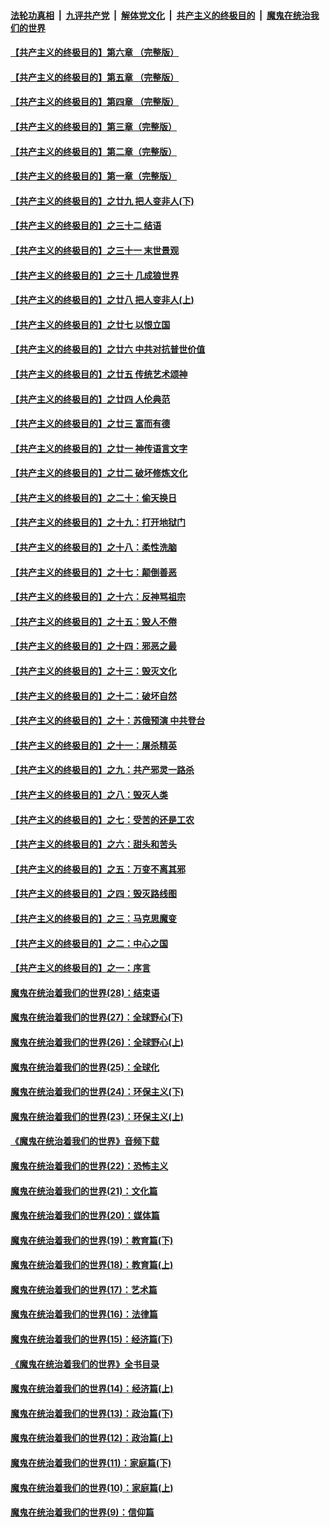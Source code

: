 

####  [法轮功真相](../../../../basic/blob/master/README.md?t=05130501) &nbsp;|&nbsp; [九评共产党](../../../../9ping.md/blob/master/README.md?t=05130501) &nbsp;|&nbsp; [解体党文化](../../../../jtdwh.md/blob/master/README.md?t=05130501)  &nbsp;|&nbsp; [共产主义的终极目的](../../../../gczydzjmd.md/blob/master/README.md?t=05130501) &nbsp;|&nbsp; [魔鬼在统治我们的世界](../../../../mgztzwmdsj.md/blob/master/README.md?t=05130501) 

#### [【共产主义的终极目的】第六章 （完整版）](../pages/nsc422/n11428913.md?t=05130501) 

#### [【共产主义的终极目的】第五章 （完整版）](../pages/nsc422/n11428912.md?t=05130501) 

#### [【共产主义的终极目的】第四章 （完整版）](../pages/nsc422/n11428907.md?t=05130501) 

#### [【共产主义的终极目的】第三章（完整版）](../pages/nsc422/n11428848.md?t=05130501) 

#### [【共产主义的终极目的】第二章（完整版）](../pages/nsc422/n11428831.md?t=05130501) 

#### [【共产主义的终极目的】第一章（完整版）](../pages/nsc422/n11417651.md?t=05130501) 

#### [【共产主义的终极目的】之廿九 把人变非人(下)](../pages/nsc422/n11344140.md?t=05130501) 

#### [【共产主义的终极目的】之三十二 结语](../pages/nsc422/n11360535.md?t=05130501) 

#### [【共产主义的终极目的】之三十一 末世景观](../pages/nsc422/n11351129.md?t=05130501) 

#### [【共产主义的终极目的】之三十 几成狼世界](../pages/nsc422/n11348280.md?t=05130501) 

#### [【共产主义的终极目的】之廿八 把人变非人(上)](../pages/nsc422/n11340492.md?t=05130501) 

#### [【共产主义的终极目的】之廿七 以恨立国](../pages/nsc422/n11336944.md?t=05130501) 

#### [【共产主义的终极目的】之廿六 中共对抗普世价值](../pages/nsc422/n11324785.md?t=05130501) 

#### [【共产主义的终极目的】之廿五 传统艺术颂神](../pages/nsc422/n11296396.md?t=05130501) 

#### [【共产主义的终极目的】之廿四 人伦典范](../pages/nsc422/n11296397.md?t=05130501) 

#### [【共产主义的终极目的】之廿三 富而有德](../pages/nsc422/n11283598.md?t=05130501) 

#### [【共产主义的终极目的】之廿一 神传语言文字](../pages/nsc422/n11263265.md?t=05130501) 

#### [【共产主义的终极目的】之廿二 破坏修炼文化](../pages/nsc422/n11245728.md?t=05130501) 

#### [【共产主义的终极目的】之二十：偷天换日](../pages/nsc422/n11238846.md?t=05130501) 

#### [【共产主义的终极目的】之十九：打开地狱门](../pages/nsc422/n11206376.md?t=05130501) 

#### [【共产主义的终极目的】之十八：柔性洗脑](../pages/nsc422/n11199994.md?t=05130501) 

#### [【共产主义的终极目的】之十七：颠倒善恶](../pages/nsc422/n11179782.md?t=05130501) 

#### [【共产主义的终极目的】之十六：反神骂祖宗](../pages/nsc422/n11166798.md?t=05130501) 

#### [【共产主义的终极目的】之十五：毁人不倦](../pages/nsc422/n11166792.md?t=05130501) 

#### [【共产主义的终极目的】之十四：邪恶之最](../pages/nsc422/n11150249.md?t=05130501) 

#### [【共产主义的终极目的】之十三：毁灭文化](../pages/nsc422/n11135227.md?t=05130501) 

#### [【共产主义的终极目的】之十二：破坏自然](../pages/nsc422/n11135214.md?t=05130501) 

#### [【共产主义的终极目的】之十：苏俄预演 中共登台](../pages/nsc422/n11118424.md?t=05130501) 

#### [【共产主义的终极目的】之十一：屠杀精英](../pages/nsc422/n11118442.md?t=05130501) 

#### [【共产主义的终极目的】之九：共产邪灵一路杀](../pages/nsc422/n11114139.md?t=05130501) 

#### [【共产主义的终极目的】之八：毁灭人类](../pages/nsc422/n11108503.md?t=05130501) 

#### [【共产主义的终极目的】之七：受苦的还是工农](../pages/nsc422/n11101809.md?t=05130501) 

#### [【共产主义的终极目的】之六：甜头和苦头](../pages/nsc422/n11096971.md?t=05130501) 

#### [【共产主义的终极目的】之五：万变不离其邪](../pages/nsc422/n11091285.md?t=05130501) 

#### [【共产主义的终极目的】之四：毁灭路线图](../pages/nsc422/n11086284.md?t=05130501) 

#### [【共产主义的终极目的】之三：马克思魔变](../pages/nsc422/n11061941.md?t=05130501) 

#### [【共产主义的终极目的】之二：中心之国](../pages/nsc422/n11047728.md?t=05130501) 

#### [【共产主义的终极目的】之一：序言](../pages/nsc422/n11086077.md?t=05130501) 

#### [魔鬼在统治着我们的世界(28)：结束语](../pages/nsc422/n10936246.md?t=05130501) 

#### [魔鬼在统治着我们的世界(27)：全球野心(下)](../pages/nsc422/n10928319.md?t=05130501) 

#### [魔鬼在统治着我们的世界(26)：全球野心(上)](../pages/nsc422/n10900318.md?t=05130501) 

#### [魔鬼在统治着我们的世界(25)：全球化](../pages/nsc422/n10788205.md?t=05130501) 

#### [魔鬼在统治着我们的世界(24)：环保主义(下)](../pages/nsc422/n10695307.md?t=05130501) 

#### [魔鬼在统治着我们的世界(23)：环保主义(上)](../pages/nsc422/n10688613.md?t=05130501) 

#### [《魔鬼在统治着我们的世界》音频下载](../pages/nsc422/n10635553.md?t=05130501) 

#### [魔鬼在统治着我们的世界(22)：恐怖主义](../pages/nsc422/n10614727.md?t=05130501) 

#### [魔鬼在统治着我们的世界(21)：文化篇](../pages/nsc422/n10597706.md?t=05130501) 

#### [魔鬼在统治着我们的世界(20)：媒体篇](../pages/nsc422/n10586579.md?t=05130501) 

#### [魔鬼在统治着我们的世界(19)：教育篇(下)](../pages/nsc422/n10564808.md?t=05130501) 

#### [魔鬼在统治着我们的世界(18)：教育篇(上)](../pages/nsc422/n10526970.md?t=05130501) 

#### [魔鬼在统治着我们的世界(17)：艺术篇](../pages/nsc422/n10499093.md?t=05130501) 

#### [魔鬼在统治着我们的世界(16)：法律篇](../pages/nsc422/n10485969.md?t=05130501) 

#### [魔鬼在统治着我们的世界(15)：经济篇(下)](../pages/nsc422/n10469975.md?t=05130501) 

#### [《魔鬼在统治着我们的世界》全书目录](../pages/nsc422/n10464261.md?t=05130501) 

#### [魔鬼在统治着我们的世界(14)：经济篇(上)](../pages/nsc422/n10457370.md?t=05130501) 

#### [魔鬼在统治着我们的世界(13)：政治篇(下)](../pages/nsc422/n10448270.md?t=05130501) 

#### [魔鬼在统治着我们的世界(12)：政治篇(上)](../pages/nsc422/n10444576.md?t=05130501) 

#### [魔鬼在统治着我们的世界(11)：家庭篇(下)](../pages/nsc422/n10440961.md?t=05130501) 

#### [魔鬼在统治着我们的世界(10)：家庭篇(上)](../pages/nsc422/n10435448.md?t=05130501) 

#### [魔鬼在统治着我们的世界(9)：信仰篇](../pages/nsc422/n10432159.md?t=05130501) 


